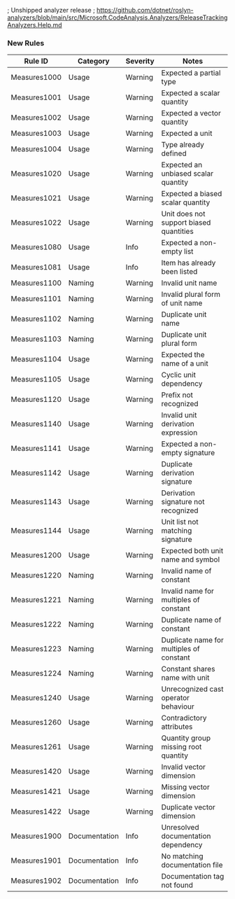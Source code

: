 ﻿; Unshipped analyzer release
; https://github.com/dotnet/roslyn-analyzers/blob/main/src/Microsoft.CodeAnalysis.Analyzers/ReleaseTrackingAnalyzers.Help.md

### New Rules

Rule ID | Category | Severity | Notes
--------|----------|----------|--------------------
Measures1000 | Usage | Warning | Expected a partial type
Measures1001 | Usage | Warning | Expected a scalar quantity
Measures1002 | Usage | Warning | Expected a vector quantity
Measures1003 | Usage | Warning | Expected a unit
Measures1004 | Usage | Warning | Type already defined
Measures1020 | Usage | Warning | Expected an unbiased scalar quantity
Measures1021 | Usage | Warning | Expected a biased scalar quantity
Measures1022 | Usage | Warning | Unit does not support biased quantities
Measures1080 | Usage | Info | Expected a non-empty list
Measures1081 | Usage | Info | Item has already been listed
Measures1100 | Naming | Warning | Invalid unit name
Measures1101 | Naming | Warning | Invalid plural form of unit name
Measures1102 | Naming | Warning | Duplicate unit name
Measures1103 | Naming | Warning | Duplicate unit plural form
Measures1104 | Usage | Warning | Expected the name of a unit
Measures1105 | Usage | Warning | Cyclic unit dependency
Measures1120 | Usage | Warning | Prefix not recognized
Measures1140 | Usage | Warning | Invalid unit derivation expression
Measures1141 | Usage | Warning | Expected a non-empty signature
Measures1142 | Usage | Warning | Duplicate derivation signature
Measures1143 | Usage | Warning | Derivation signature not recognized
Measures1144 | Usage | Warning | Unit list not matching signature
Measures1200 | Usage | Warning | Expected both unit name and symbol
Measures1220 | Naming | Warning | Invalid name of constant
Measures1221 | Naming | Warning | Invalid name for multiples of constant
Measures1222 | Naming | Warning | Duplicate name of constant
Measures1223 | Naming | Warning | Duplicate name for multiples of constant
Measures1224 | Naming | Warning | Constant shares name with unit
Measures1240 | Usage | Warning | Unrecognized cast operator behaviour
Measures1260 | Usage | Warning | Contradictory attributes
Measures1261 | Usage | Warning | Quantity group missing root quantity
Measures1420 | Usage | Warning | Invalid vector dimension
Measures1421 | Usage | Warning | Missing vector dimension
Measures1422 | Usage | Warning | Duplicate vector dimension
Measures1900 | Documentation | Info | Unresolved documentation dependency
Measures1901 | Documentation | Info | No matching documentation file
Measures1902 | Documentation | Info | Documentation tag not found